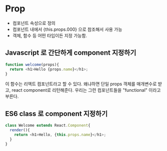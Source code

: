 # Prop

- 컴포넌트 속성으로 정의
- 컴포넌트 내에서 {this.props.000} 으로 참조해서 사용 가능
- 객체, 함수 등 어떤 타입이든 지정 가능함.



## Javascript 로 간단하게 component 지정하기

```javascript
function welcome(props){
  return <h1>Hello {props.name}</h1>;
}
```

이 함수는 리액트 컴포넌트라고 할 수 있다. 왜냐하면 단일 props 객체를 매개변수로 받고, react component로 리턴해준다. 우리는 그런 컴포넌트들을 "functional" 이라고 부른다. 



## ES6 class 로 component 지정하기

```javascript
class Welcome extends React.Component{
  render(){
    return <h1>Hello, {this.props.name}</h1>;
  }
}
```